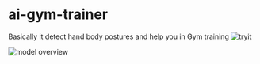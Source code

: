 # ai-gym-trainer
Basically it detect hand body postures and help you in Gym training 
![tryit](https://github.com/yeemachine/kalidokit)

![model overview](https://github.com/animeesh/ai-gym-trainer/blob/main/static/images/vid-20210618-wa0014-P37QApfC-z7q.gif)
